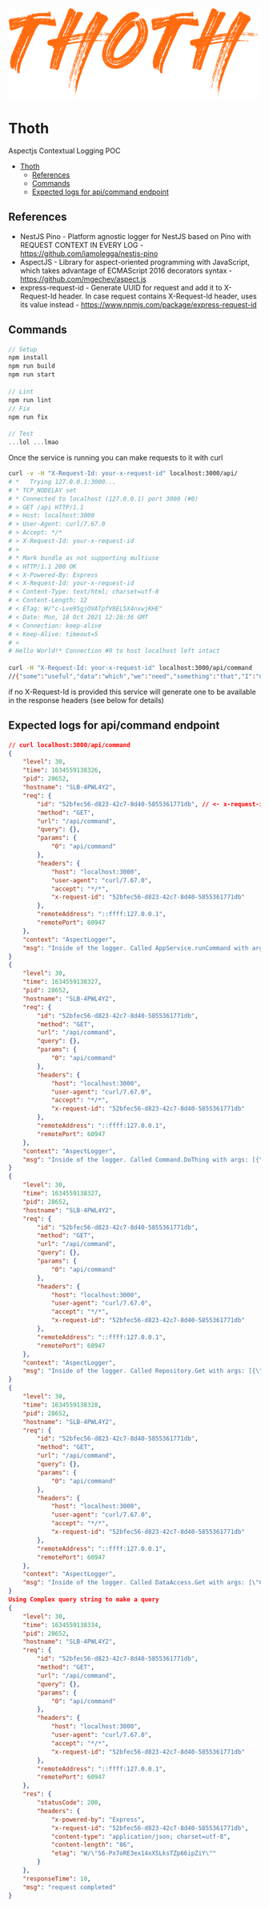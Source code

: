 <p align="center">
  <img src="./assets/dry.png"/>
<p>

# Thoth

Aspectjs Contextual Logging POC

- [Thoth](#thoth)
  - [References](#references)
  - [Commands](#commands)
  - [Expected logs for api/command endpoint](#expected-logs-for-apicommand-endpoint)

## References

- NestJS Pino - Platform agnostic logger for NestJS based on Pino with REQUEST CONTEXT IN EVERY LOG - <https://github.com/iamolegga/nestjs-pino>
- AspectJS - Library for aspect-oriented programming with JavaScript, which takes advantage of ECMAScript 2016 decorators syntax - <https://github.com/mgechev/aspect.js>
- express-request-id - Generate UUID for request and add it to X-Request-Id header. In case request contains X-Request-Id header, uses its value instead - <https://www.npmjs.com/package/express-request-id>

## Commands

```TypeScript
// Setup
npm install
npm run build
npm run start

// Lint
npm run lint
// Fix
npm run fix

// Test
...lol ...lmao
```

Once the service is running you can make requests to it with curl

```Bash
curl -v -H "X-Request-Id: your-x-request-id" localhost:3000/api/
# *   Trying 127.0.0.1:3000...
# * TCP_NODELAY set
# * Connected to localhost (127.0.0.1) port 3000 (#0)
# > GET /api HTTP/1.1
# > Host: localhost:3000
# > User-Agent: curl/7.67.0
# > Accept: */*
# > X-Request-Id: your-x-request-id
# >
# * Mark bundle as not supporting multiuse
# < HTTP/1.1 200 OK
# < X-Powered-By: Express
# < X-Request-Id: your-x-request-id
# < Content-Type: text/html; charset=utf-8
# < Content-Length: 12
# < ETag: W/"c-Lve95gjOVATpfV8EL5X4nxwjKHE"
# < Date: Mon, 18 Oct 2021 12:26:36 GMT
# < Connection: keep-alive
# < Keep-Alive: timeout=5
# <
# Hello World!* Connection #0 to host localhost left intact

curl -H "X-Request-Id: your-x-request-id" localhost:3000/api/command
//{"some":"useful","data":"which","we":"need","something":"that","I":"need","To":"Find"}
```

if no X-Request-Id is provided this service will generate one to be available in the response headers (see below for details)

## Expected logs for api/command endpoint

```JSON
// curl localhost:3000/api/command
{
    "level": 30,
    "time": 1634559138326,
    "pid": 28652,
    "hostname": "SLB-4PWL4Y2",
    "req": {
        "id": "52bfec56-d823-42c7-8d40-5855361771db", // <- x-request-id generated
        "method": "GET",
        "url": "/api/command",
        "query": {},
        "params": {
            "0": "api/command"
        },
        "headers": {
            "host": "localhost:3000",
            "user-agent": "curl/7.67.0",
            "accept": "*/*",
            "x-request-id": "52bfec56-d823-42c7-8d40-5855361771db"
        },
        "remoteAddress": "::ffff:127.0.0.1",
        "remotePort": 60947
    },
    "context": "AspectLogger",
    "msg": "Inside of the logger. Called AppService.runCommand with args: []."
}
{
    "level": 30,
    "time": 1634559138327,
    "pid": 28652,
    "hostname": "SLB-4PWL4Y2",
    "req": {
        "id": "52bfec56-d823-42c7-8d40-5855361771db",
        "method": "GET",
        "url": "/api/command",
        "query": {},
        "params": {
            "0": "api/command"
        },
        "headers": {
            "host": "localhost:3000",
            "user-agent": "curl/7.67.0",
            "accept": "*/*",
            "x-request-id": "52bfec56-d823-42c7-8d40-5855361771db"
        },
        "remoteAddress": "::ffff:127.0.0.1",
        "remotePort": 60947
    },
    "context": "AspectLogger",
    "msg": "Inside of the logger. Called Command.DoThing with args: [{\"data\":\"Complex query string\",\"attributes\":{\"something\":\"that\",\"I\":\"need\",\"To\":\"Find\"}}]."
}
{
    "level": 30,
    "time": 1634559138327,
    "pid": 28652,
    "hostname": "SLB-4PWL4Y2",
    "req": {
        "id": "52bfec56-d823-42c7-8d40-5855361771db",
        "method": "GET",
        "url": "/api/command",
        "query": {},
        "params": {
            "0": "api/command"
        },
        "headers": {
            "host": "localhost:3000",
            "user-agent": "curl/7.67.0",
            "accept": "*/*",
            "x-request-id": "52bfec56-d823-42c7-8d40-5855361771db"
        },
        "remoteAddress": "::ffff:127.0.0.1",
        "remotePort": 60947
    },
    "context": "AspectLogger",
    "msg": "Inside of the logger. Called Repository.Get with args: [{\"data\":\"Complex query string\",\"attributes\":{\"something\":\"that\",\"I\":\"need\",\"To\":\"Find\"}}]."
}
{
    "level": 30,
    "time": 1634559138328,
    "pid": 28652,
    "hostname": "SLB-4PWL4Y2",
    "req": {
        "id": "52bfec56-d823-42c7-8d40-5855361771db",
        "method": "GET",
        "url": "/api/command",
        "query": {},
        "params": {
            "0": "api/command"
        },
        "headers": {
            "host": "localhost:3000",
            "user-agent": "curl/7.67.0",
            "accept": "*/*",
            "x-request-id": "52bfec56-d823-42c7-8d40-5855361771db"
        },
        "remoteAddress": "::ffff:127.0.0.1",
        "remotePort": 60947
    },
    "context": "AspectLogger",
    "msg": "Inside of the logger. Called DataAccess.Get with args: [\"Complex query string\",{\"something\":\"that\",\"I\":\"need\",\"To\":\"Find\"}]."
}
Using Complex query string to make a query
{
    "level": 30,
    "time": 1634559138334,
    "pid": 28652,
    "hostname": "SLB-4PWL4Y2",
    "req": {
        "id": "52bfec56-d823-42c7-8d40-5855361771db",
        "method": "GET",
        "url": "/api/command",
        "query": {},
        "params": {
            "0": "api/command"
        },
        "headers": {
            "host": "localhost:3000",
            "user-agent": "curl/7.67.0",
            "accept": "*/*",
            "x-request-id": "52bfec56-d823-42c7-8d40-5855361771db"
        },
        "remoteAddress": "::ffff:127.0.0.1",
        "remotePort": 60947
    },
    "res": {
        "statusCode": 200,
        "headers": {
            "x-powered-by": "Express",
            "x-request-id": "52bfec56-d823-42c7-8d40-5855361771db",
            "content-type": "application/json; charset=utf-8",
            "content-length": "86",
            "etag": "W/\"56-Px7oRE3ex14xXSLksTZp66ipZiY\""
        }
    },
    "responseTime": 10,
    "msg": "request completed"
}

```
